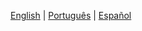 
[English](./osdk-roadmap.md) | [Português](./osdk-roadmap.PT.md) |  [Español](./osdk-roadmap.ES.md)
